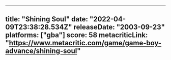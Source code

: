 
---
title: "Shining Soul"
date: "2022-04-09T23:38:28.534Z"
releaseDate: "2003-09-23"
platforms: ["gba"]
score: 58
metacriticLink: "https://www.metacritic.com/game/game-boy-advance/shining-soul"
---
